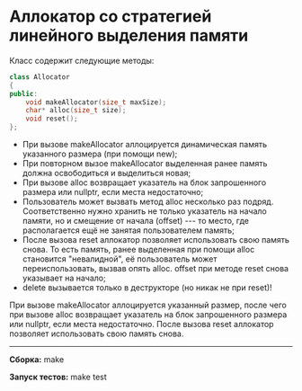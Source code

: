 # Аллокатор со стратегией линейного выделения памяти

Класс содержит следующие методы:
```c++
class Allocator
{
public:
    void makeAllocator(size_t maxSize);
    char* alloc(size_t size);
    void reset();
};
```

- При вызове makeAllocator аллоцируется динамическая память указанного размера (при помощи new);
- При повторном вызое makeAllocator выделенная ранее память должна освободиться и выделиться новая;
- При вызове alloc возвращает указатель на блок запрошенного размера или nullptr, если места недостаточно;
- Пользователь может вызвать метод alloc несколько раз подряд. Соответственно нужно хранить не только указатель на начало памяти, но и смещение от начала (offset) --- то место, где располагается ещё не занятая пользователем память;
- После вызова reset аллокатор позволяет использовать свою память снова. То есть память, ранее выделенная при помощи alloc становится "невалидной", её пользователь может переиспользовать, вызвав опять alloc. offset при методе reset снова указывает на начало;
- delete вызывается только в деструкторе (но никак не при reset)!

При вызове makeAllocator аллоцируется указанный размер, после чего при вызове alloc возвращает указатель на блок запрошенного размера или nullptr, если места недостаточно. После вызова reset аллокатор позволяет использовать свою память снова.
_____
**Сборка:**
  make

**Запуск тестов:**
  make test
